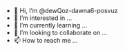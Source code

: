 - 👋 Hi, I’m @dewQoz-dawna6-posvuz
- 👀 I’m interested in ...
- 🌱 I’m currently learning ...
- 💞️ I’m looking to collaborate on ...
- 📫 How to reach me ...

<!---
dewQoz-dawna6-posvuz/dewQoz-dawna6-posvuz is a ✨ special ✨ repository because its `README.md` (this file) appears on your GitHub profile.
You can click the Preview link to take a look at your changes.
--->
